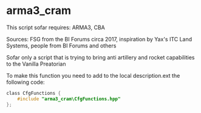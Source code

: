 # arma3_cram

This script sofar requires: ARMA3, CBA

Sources: FSG from the BI Forums circa 2017, inspiration by Yax's ITC Land Systems, people from BI Forums and others

Sofar only a script that is trying to bring anti artillery and rocket capabilities to the Vanilla Preatorian

To make this function you need to add to the local description.ext the following code:

```c
class CfgFunctions {
    #include "arma3_cram\CfgFunctions.hpp"
};
```
